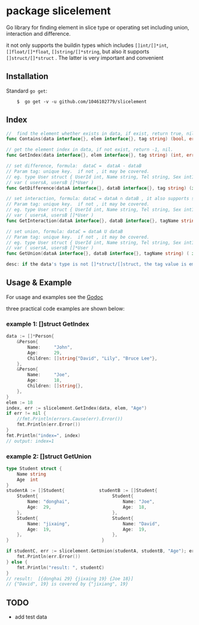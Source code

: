 #  package slicelement
Go library for finding element in slice type or operating set including union, interaction and difference.

it not only supports the buildin types which includes `[]int/[]*int`, `[]float/[]*float`, `[]string/[]*string`, but also it supports `[]struct/[]*struct` . The latter is very important and convenient
## Installation

Standard  `go get`:

```
    $  go get -v -u github.com/1046102779/slicelement
```

## Index

```go
//  find the element whether exists in data, if exist, return true, nil 
func Contains(data interface{}, elem interface{}, tag string) (bool, error)

// get the element index in data, if not exist, return -1, nil. 
func GetIndex(data interface{}, elem interface{}, tag string) (int, error)

// set difference, formula:  dataC =  dataA - dataB
// Param tag: unique key.  if not , it may be covered.
// eg. type User struct { UserId int, Name string, Tel string, Sex int16}
// var ( usersA, usersB []*User )
func GetDifference(dataA interface{}, dataB interface{}, tag string) (interface{}, error)

// set interaction, formula: dataC = dataA ∩ dataB , it also supports slice struct
// Param tag: unique key.  if not , it may be covered.
// eg. type User struct { UserId int, Name string, Tel string, Sex int16}
// var ( usersA, usersB []*User )
func GetInteraction(dataA interface{}, dataB interface{}, tagName string) (interface{}, error) 

// set union, formula: dataC = dataA U dataB
// Param tag: unique key.  if not , it may be covered.
// eg. type User struct { UserId int, Name string, Tel string, Sex int16}
// var ( usersA, usersB []*User )
func GetUnion(dataA interface{}, dataB interface{}, tagName string) ( interface{}, error)

desc: if the data's type is not []*struct/[]struct, the tag value is empty
```


## Usage & Example

For usage and examples see the [Godoc](https://godoc.org/github.com/1046102779/slicelement)

three practical code examples are shown below:

###  example 1:  []struct  GetIndex
```go
data := []*Person{
    &Person{
        Name:     "John",
        Age:      29,
        Children: []string{"David", "Lily", "Bruce Lee"},
    },
    &Person{
        Name:     "Joe",
        Age:      18,
        Children: []string{},
    },
}
elem := 18
index, err := slicelement.GetIndex(data, elem, "Age")
if err != nil {
    //fmt.Println(errors.Cause(err).Error())
    fmt.Println(err.Error())
}
fmt.Println("index=", index)
// output: index=1
```

###  example 2:  []struct GetUnion 
```go
type Student struct {
    Name string
    Age  int
}
studentA := []Student{             studentB := []Student{
    Student{                            Student{
        Name: "donghai",                    Name: "Joe",
        Age:  29,                           Age:  18,
    },                                  },
    Student{                            Student{
        Name: "jixaing",                    Name: "David",
        Age:  19,                           Age:  19,
    },                                  },
}                                   }

if studentC, err := slicelement.GetUnion(studentA, studentB, "Age"); err != nil {
    fmt.Println(err.Error())
} else {
    fmt.Println("result: ", studentC)
}
// result:  [{donghai 29} {jixaing 19} {Joe 18}]  
// {"David", 19} is covered by {"jixiang", 19}
```

## TODO

* add test data
